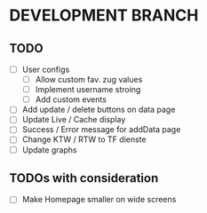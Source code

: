 # DEVELOPMENT BRANCH

## TODO

- [ ] User configs
  - [ ] Allow custom fav. zug values
  - [ ] Implement username stroing
  - [ ] Add custom events
- [ ] Add update / delete buttons on data page
- [ ] Update Live / Cache display
- [ ] Success / Error message for addData page
- [ ] Change KTW / RTW to TF dienste
- [ ] Update graphs

## TODOs with consideration

- [ ] Make Homepage smaller on wide screens
